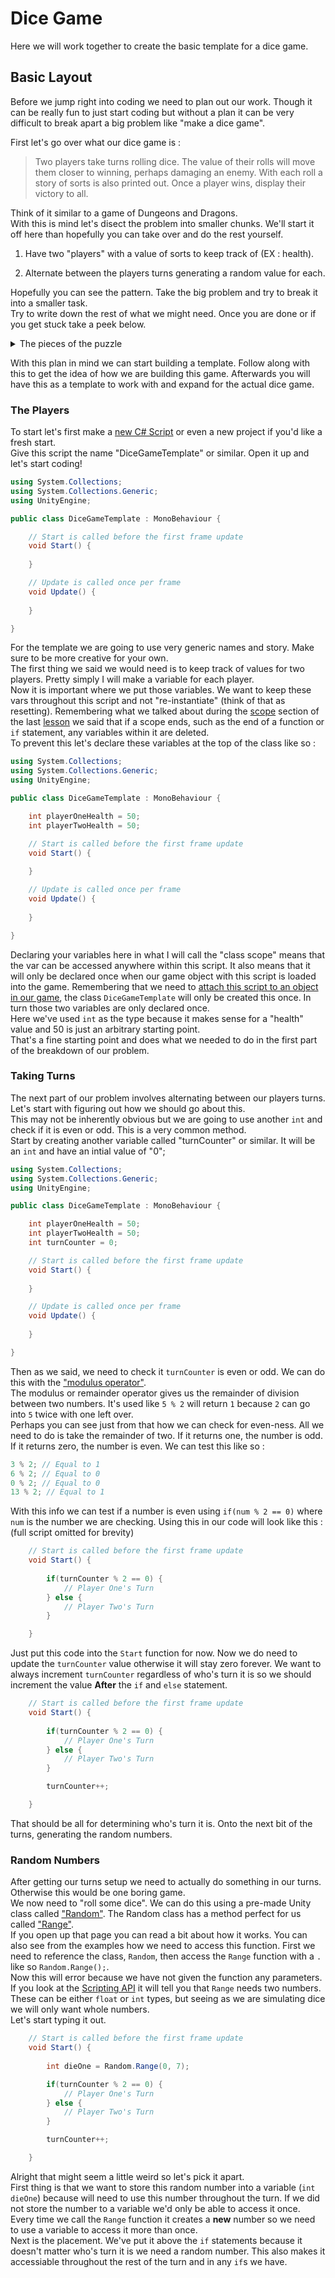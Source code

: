 # Dice Game

Here we will work together to create the basic template for a dice game.

## Basic Layout

Before we jump right into coding we need to plan out our work. Though it can be really fun to just start coding but without a plan it can be very difficult to break apart a big problem like "make a dice game".

First let's go over what our dice game is :

> Two players take turns rolling dice. The value of their rolls will move them closer to winning, perhaps damaging an enemy. With each roll a story of sorts is also printed out. Once a player wins, display their victory to all.

Think of it similar to a game of Dungeons and Dragons.\
With this is mind let's disect the problem into smaller chunks. We'll start it off here than hopefully you can take over and do the rest yourself.

1. Have two "players" with a value of sorts to keep track of (EX : health).

1. Alternate between the players turns generating a random value for each.

Hopefully you can see the pattern. Take the big problem and try to break it into a smaller task.\
Try to write down the rest of what we might need. Once you are done or if you get stuck take a peek below.

<details>
<summary>The pieces of the puzzle</summary>
 
1. Have two "players" with a value of sorts to keep track of (EX : health).

1. Alternate between the players turns.

1. Generating random values for each turn.

1. Do something based off of the dice value (EX : attack, heal).

1. Print out what happened.

1. Check to see if someone has won. If so stop and print out the winner.

1. Repeat.
 
</details>

With this plan in mind we can start building a template. Follow along with this to get the idea of how we are building this game. Afterwards you will have this as a template to work with and expand for the actual dice game.

### The Players

To start let's first make a [new C# Script](./1%20UnityScripts.md#adding-scripts-in-unity) or even a new project if you'd like a fresh start.\
Give this script the name "DiceGameTemplate" or similar. Open it up and let's start coding!

```csharp
using System.Collections;
using System.Collections.Generic;
using UnityEngine;

public class DiceGameTemplate : MonoBehaviour {

    // Start is called before the first frame update
    void Start() {
        
    }

    // Update is called once per frame
    void Update() {
        
    }

}
```

For the template we are going to use very generic names and story. Make sure to be more creative for your own.\
The first thing we said we would need is to keep track of values for two players. Pretty simply I will make a variable for each player.\
Now it is important where we put those variables. We want to keep these vars throughout this script and not "re-instantiate" (think of that as resetting). Remembering what we talked about during the [scope](./4%20Logic.md#scope) section of the last [lesson](./4%20Logic.md) we said that if a scope ends, such as the end of a function or `if` statement, any variables within it are deleted.\
To prevent this let's declare these variables at the top of the class like so :

```csharp
using System.Collections;
using System.Collections.Generic;
using UnityEngine;

public class DiceGameTemplate : MonoBehaviour {

    int playerOneHealth = 50;
    int playerTwoHealth = 50;

    // Start is called before the first frame update
    void Start() {
        
    }

    // Update is called once per frame
    void Update() {
        
    }

}
```

Declaring your variables here in what I will call the "class scope" means that the var can be accessed anywhere within this script. It also means that it will only be declared once when our game object with this script is loaded into the game. Remembering that we need to [attach this script to an object in our game](./2%20CodeStructure.md#adding-scripts-to-objects), the class `DiceGameTemplate` will only be created this once. In turn those two variables are only declared once.\
Here we've used `int` as the type because it makes sense for a "health" value and 50 is just an arbitrary starting point.\
That's a fine starting point and does what we needed to do in the first part of the breakdown of our problem.

### Taking Turns

The next part of our problem involves alternating between our players turns. Let's start with figuring out how we should go about this.\
This may not be inherently obvious but we are going to use another `int` and check if it is even or odd. This is a very common method.\
Start by creating another variable called "turnCounter" or similar. It will be an `int` and have an intial value of "0";

```csharp
using System.Collections;
using System.Collections.Generic;
using UnityEngine;

public class DiceGameTemplate : MonoBehaviour {

    int playerOneHealth = 50;
    int playerTwoHealth = 50;
    int turnCounter = 0;

    // Start is called before the first frame update
    void Start() {
        
    }

    // Update is called once per frame
    void Update() {
        
    }

}
```

Then as we said, we need to check it `turnCounter` is even or odd. We can do this with the ["modulus operator"](https://docs.microsoft.com/en-us/dotnet/csharp/language-reference/operators/arithmetic-operators#remainder-operator-).\
The modulus or remainder operator gives us the remainder of division between two numbers. It's used like `5 % 2` will return `1` because `2` can go into `5` twice with one left over.\
Perhaps you can see just from that how we can check for even-ness. All we need to do is take the remainder of two. If it returns one, the number is odd. If it returns zero, the number is even. We can test this like so :

```csharp
3 % 2; // Equal to 1
6 % 2; // Equal to 0
0 % 2; // Equal to 0
13 % 2; // Equal to 1
```

With this info we can test if a number is even using `if(num % 2 == 0)` where `num` is the number we are checking. Using this in our code will look like this : (full script omitted for brevity)

```csharp
    // Start is called before the first frame update
    void Start() {
        
    	if(turnCounter % 2 == 0) {
    		// Player One's Turn
    	} else {
    		// Player Two's Turn
    	}

    }
```

Just put this code into the `Start` function for now.
Now we do need to update the `turnCounter` value otherwise it will stay zero forever. We want to always increment `turnCounter` regardless of who's turn it is so we should increment the value **After** the `if` and `else` statement.

```csharp
    // Start is called before the first frame update
    void Start() {
        
    	if(turnCounter % 2 == 0) {
	   		// Player One's Turn
    	} else {
    		// Player Two's Turn
    	}

    	turnCounter++;

    }
```

That should be all for determining who's turn it is. Onto the next bit of the turns, generating the random numbers.

### Random Numbers

After getting our turns setup we need to actually do something in our turns. Otherwise this would be one boring game.\
We now need to "roll some dice". We can do this using a pre-made Unity class called ["Random"](https://docs.unity3d.com/ScriptReference/Random.html). The Random class has a method perfect for us called ["Range"](https://docs.unity3d.com/ScriptReference/Random.Range.html).\
If you open up that page you can read a bit about how it works. You can also see from the examples how we need to access this function. First we need to reference the class, `Random`, then access the `Range` function with a `.` like so `Random.Range();`.\
Now this will error because we have not given the function any parameters. If you look at the [Scripting API](https://docs.unity3d.com/Manual/index.html) it will tell you that `Range` needs two numbers. These can be either `float` or `int` types, but seeing as we are simulating dice we will only want whole numbers.\
Let's start typing it out.

```csharp
    // Start is called before the first frame update
    void Start() {
        
    	int dieOne = Random.Range(0, 7);

    	if(turnCounter % 2 == 0) {
	   		// Player One's Turn
    	} else {
    		// Player Two's Turn
    	}

    	turnCounter++;

    }
```

Alright that might seem a little weird so let's pick it apart.\
First thing is that we want to store this random number into a variable (`int dieOne`) because will need to use this number throughout the turn. If we did not store the number to a variable we'd only be able to access it once. Every time we call the `Range` function it creates a **new** number so we need to use a variable to access it more than once.\
Next is the placement. We've put it above the `if` statements because it doesn't matter who's turn it is we need a random number. This also makes it accessiable throughout the rest of the turn and in any `if`s we have.